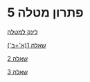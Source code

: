 # פתרון מטלה 5

[לינק למטלה](https://github.com/erelsgl-at-ariel/research-5783/blob/main/05-python-design-patterns/homework.pdf)

[שאלה 1(א'+ב')](https://github.com/VictoKu1/ResearchAlgorithmsCourse1/blob/main/Ex5/Question1.ipynb)

[שאלה 2](https://github.com/VictoKu1/ResearchAlgorithmsCourse1/blob/main/Ex5/Question2.ipynb)

[שאלה 3](https://github.com/VictoKu1/ResearchAlgorithmsCourse1/Ex5/blob/main/Ex5/Question3.ipynb)















